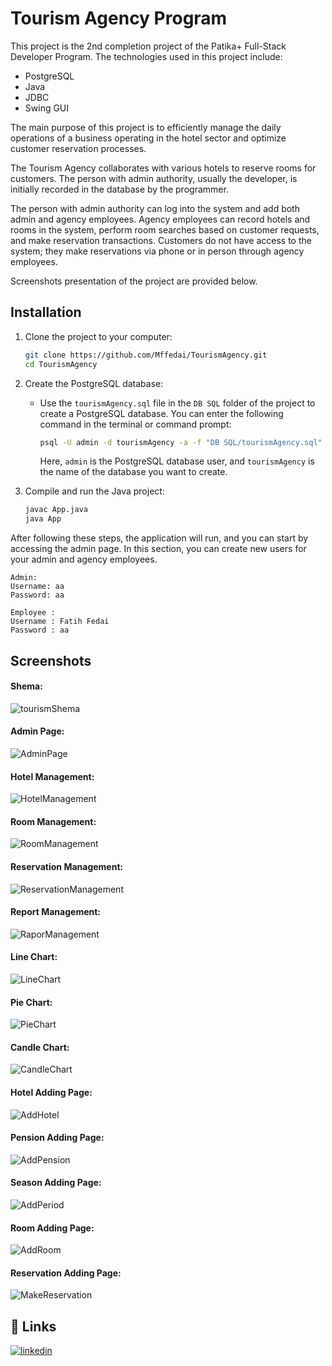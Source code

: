 # Tourism Agency Program

This project is the 2nd completion project of the Patika+ Full-Stack Developer Program. The technologies used in this project include:
- PostgreSQL
- Java
- JDBC
- Swing GUI

The main purpose of this project is to efficiently manage the daily operations of a business operating in the hotel sector and optimize customer reservation processes.

The Tourism Agency collaborates with various hotels to reserve rooms for customers. The person with admin authority, usually the developer, is initially recorded in the database by the programmer.

The person with admin authority can log into the system and add both admin and agency employees. Agency employees can record hotels and rooms in the system, perform room searches based on customer requests, and make reservation transactions. Customers do not have access to the system; they make reservations via phone or in person through agency employees.

Screenshots presentation of the project are provided below.

## Installation

1. Clone the project to your computer:

    ```bash
    git clone https://github.com/Mffedai/TourismAgency.git
    cd TourismAgency
    ```

2. Create the PostgreSQL database:

   - Use the `tourismAgency.sql` file in the `DB SQL` folder of the project to create a PostgreSQL database. You can enter the following command in the terminal or command prompt:

       ```bash
       psql -U admin -d tourismAgency -a -f "DB SQL/tourismAgency.sql"
       ```

     Here, `admin` is the PostgreSQL database user, and `tourismAgency` is the name of the database you want to create.

3. Compile and run the Java project:

    ```bash
    javac App.java
    java App
    ```

After following these steps, the application will run, and you can start by accessing the admin page. In this section, you can create new users for your admin and agency employees.

    Admin:
    Username: aa
    Password: aa
    
    Employee : 
    Username : Fatih Fedai
    Password : aa

## Screenshots

#### Shema:
![tourismShema](images/tourismShema.png)

#### Admin Page:
![AdminPage](images/AdminSayfası.png)

#### Hotel Management:
![HotelManagement](images/OtelYonetimi.png)

#### Room Management:
![RoomManagement](images/OdaYonetimi.png)

#### Reservation Management:
![ReservationManagement](images/RezervasyonYönetimi.png)

#### Report Management:
![RaporManagement](images/RaporYonetimi.png)

#### Line Chart:
![LineChart](images/CizgiGrafigi.png)

#### Pie Chart:
![PieChart](images/PastaGrafigi.png)

#### Candle Chart:
![CandleChart](images/MumGrafigi.png)

#### Hotel Adding Page:
![AddHotel](images/OtelEkle.png)

#### Pension Adding Page:
![AddPension](images/PansiyonEkle.png)

#### Season Adding Page:
![AddPeriod](images/DönemEkle.png)

#### Room Adding Page:
![AddRoom](images/OdaEkle.png)

#### Reservation Adding Page:
![MakeReservation](images/RezervasyonYap.png)

## 🔗 Links

[![linkedin](https://img.shields.io/badge/linkedin-0A66C2?style=for-the-badge&logo=linkedin&logoColor=white)](https://www.linkedin.com/in/mehmet-fatih-fedai-ab011019a/)
